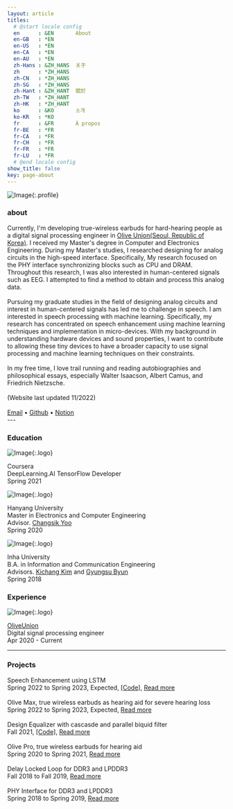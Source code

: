 ```yaml
---
layout: article
titles:
  # @start locale config
  en      : &EN       About
  en-GB   : *EN
  en-US   : *EN
  en-CA   : *EN
  en-AU   : *EN
  zh-Hans : &ZH_HANS  关于
  zh      : *ZH_HANS
  zh-CN   : *ZH_HANS
  zh-SG   : *ZH_HANS
  zh-Hant : &ZH_HANT  關於
  zh-TW   : *ZH_HANT
  zh-HK   : *ZH_HANT
  ko      : &KO       소개
  ko-KR   : *KO
  fr      : &FR       À propos
  fr-BE   : *FR
  fr-CA   : *FR
  fr-CH   : *FR
  fr-FR   : *FR
  fr-LU   : *FR
  # @end locale config
show_title: false
key: page-about
---
```

<!-- {:.profile} is adding configuration based on scss -->
![Image](./assets/images/profile/about.JPG){:.profile} 

### about
<div class="about__font">
  Currently, I'm developing true-wireless earbuds for hard-hearing people as a digital signal processing engineer in <a href="https://us.oliveunion.com/"> Olive Union(Seoul, Republic of Korea)</a>. I received my Master's degree in Computer and Electronics Engineering. During my Master's studies, I researched designing for analog circuits in the high-speed interface. Specifically, My research focused on the PHY interface synchronizing blocks such as CPU and DRAM. Throughout this research, I was also interested in human-centered signals such as EEG. I attempted to find a method to obtain and process this analog data.
  <br><br>
  Pursuing my graduate studies in the field of designing analog circuits and interest in human-centered signals has led me to challenge in speech. I am interested in speech processing with machine learning. Specifically, my research has concentrated on speech enhancement using machine learning techniques and implementation in micro-devices. With my background in understanding hardware devices and sound properties, I want to contribute to allowing these tiny devices to have a broader capacity to use signal processing and machine learning techniques on their constraints.
  <br><br>
  In my free time, I love trail running and reading autobiographies and philosophical essays, especially Walter Isaacson, Albert Camus, and Friedrich Nietzsche.
  <br><br>
  (Website last updated 11/2022)
  <br><br>
  <div class="about__link__font">
    <a href="mailto:daniel.ohsj@gmail.com"> Email</a> • <a href="https://github.com/ooshyun"> Github</a> • <a href="https://www.notion.so/ooshyun/Seunghyun-Oh-3891a8e850834a8480cf3797cb49916e"> Notion</a>
    <br>    
  </div>
</div>
---

### Education
![Image](./assets/images/logo/logo_coursera.png){:.logo}
<div class="about__edu__font">
  <div class="name__font">
    Coursera
  </div>
  <div class="degree__font">
    DeepLearning.AI TensorFlow Developer
  </div>
  <div class="duration__font">
    Spring 2021
  </div>
</div> 


![Image](./assets/images/logo/logo_hanyang_univ.jpeg){:.logo}
<div class="about__edu__font">
  <div class="name__font">
    Hanyang University  
  </div>
  <div class="degree__font">
    Master in Electronics and Computer Engineering  
  </div>
  <div class="advisor__font">
    Advisor. <a href="https://scholar.google.co.kr/citations?hl=en&user=OqA2u8UAAAAJ&view_op=list_works&sortby=pubdate">Changsik Yoo </a>
  </div>
  <div class="duration__font">
    Spring 2020  
  </div>
</div> 

![Image](./assets/images/logo/logo_inha_univ.png){:.logo}
<div class="about__edu__font">
  <div class="name__font">
    Inha University
  </div>
  <div class="degree__font">
    B.A. in Information and Communication Engineering  
  </div>  
  <div class="advisor__font">
    Advisors. <a href="https://scholar.google.co.kr/citations?user=wcpWpdQAAAAJ&hl=ko">Kichang Kim</a> and <a href="http://icslab.cafe24.com/">Gyungsu Byun</a>  
  </div>  
  <div class="duration__font">
    Spring 2018 
  </div>
</div> 

### Experience
![Image](./assets/images/logo/logo_oliveunion.png){:.logo}
<div class="about__edu__font">
  <div class="name__font">
    <a href="https://us.oliveunion.com/">OliveUnion</a>
  </div>
  <div class="degree__font">
    Digital signal processing engineer<br>   
  </div>
  <div class="duration__font">
    Apr 2020 - Current<br>
  </div>
</div>

---
### Projects
<div class="about__project__font">
  <div class="project__font">
    Speech Enhancement using LSTM <br>
    <div class="duration__font">
      Spring 2022 to Spring 2023, Expected, <a href="https://github.com/ooshyun/cnn-audio-denoiser-voicebank">[Code]</a>, <a href="{% link _posts/projects/2022-11-13-speech-enhancement.md %}">Read more</a> <br> 
    </div>
  </div>
  <br>
  <div class="project__font">
    Olive Max, true wireless earbuds as hearing aid for severe hearing loss <br>
    <div class="duration__font">
      Spring 2022 to Spring 2023, Expected, <a href="{% link _posts/projects/2021-04-13-olive-pro-max-tws.md %}">Read more</a>
      <br>
    </div>
  </div>
  <br>
  <div class="project__font">
    Design Equalizer with cascasde and parallel biquid filter <br>
    <div class="duration__font">
      Fall 2021, <a href="https://github.com/ooshyun/FilterDesign">[Code]</a>, <a href="{% link _posts/projects/2021-12-20-equalizer.md %}">Read more</a> <br>
    </div> 
  </div>  
  <br>
  <div class="project__font">
    Olive Pro, true wireless earbuds for hearing aid <br>
    <div class="duration__font">
      Spring 2020 to Spring 2021, <a href="{% link _posts/projects/2021-04-13-olive-pro-max-tws.md %}">Read more</a> <br>
    </div>
  </div>  
  <br>
  <div class="project__font">
    Delay Locked Loop for DDR3 and LPDDR3 <br>
    <div class="duration__font">
      Fall 2018 to Fall 2019, <a href="{% link _posts/projects/2019-09-19-delay-locked-loop.md %}">Read more</a> <br>
    </div>
  </div>
  <br>
  <div class="project__font">
    PHY Interface for DDR3 and LPDDR3 <br>
    <div class="duration__font">
      Spring 2018 to Spring 2019, <a href="{% link _posts/projects/2018-09-10-phy-interface.md %}">Read more</a> <br>
    </div>
  </div>
</div>
